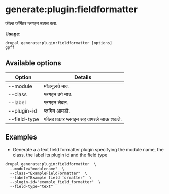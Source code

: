 # generate:plugin:fieldformatter
फील्ड फॉर्मेटर प्लगइन उत्पन्न करा.

**Usage:**
```
drupal generate:plugin:fieldformatter [options]
gpff
```

## Available options
Option | Details
-------|-------------
--module | मॉड्यूलचे नाव.
--class | प्लगइन वर्ग नाव.
--label | प्लगइन लेबल.
--plugin-id | प्लगिन आयडी.
--field-type | फील्ड प्रकार प्लगइन सह वापरले जाऊ शकते.

## Examples
* Generate a a text field formatter plugin specifying the module name, the class, the label its plugin id and the field type
```
drupal generate:plugin:fieldformatter  \
  --module="modulename"  \
  --class="ExampleFieldFormatter"  \
  --label="Example field formatter"  \
  --plugin-id="example_field_formatter"  \
  --field-type="text"
```
